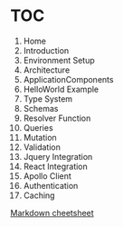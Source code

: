 # TOC

1. Home
2. Introduction
3. Environment Setup
4. Architecture
5. ApplicationComponents
6. HelloWorld Example
7. Type System
8. Schemas
9. Resolver Function
10. Queries  
11. Mutation
12. Validation
13. Jquery Integration
14. React Integration
15. Apollo Client
16. Authentication
17. Caching

[Markdown cheetsheet](https://github.com/adam-p/markdown-here/wiki/Markdown-Cheatsheet#links)